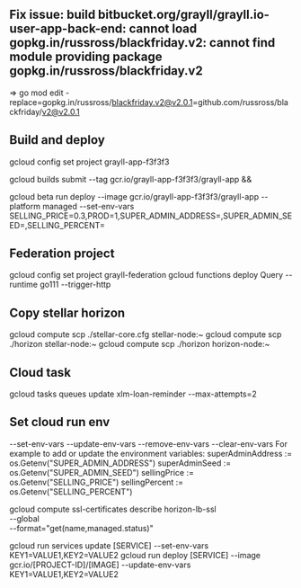 ## Fix issue: build bitbucket.org/grayll/grayll.io-user-app-back-end: cannot load gopkg.in/russross/blackfriday.v2: cannot find module providing package gopkg.in/russross/blackfriday.v2

=> go mod edit -replace=gopkg.in/russross/blackfriday.v2@v2.0.1=github.com/russross/blackfriday/v2@v2.0.1

## Build and deploy
gcloud config set project grayll-app-f3f3f3

gcloud builds submit --tag gcr.io/grayll-app-f3f3f3/grayll-app &&

gcloud beta run deploy --image gcr.io/grayll-app-f3f3f3/grayll-app --platform managed --set-env-vars SELLING_PRICE=0.3,PROD=1,SUPER_ADMIN_ADDRESS=,SUPER_ADMIN_SEED=,SELLING_PERCENT=

## Federation project
gcloud config set project grayll-federation
gcloud functions deploy Query --runtime go111 --trigger-http

## Copy stellar horizon
gcloud compute scp ./stellar-core.cfg stellar-node:~
gcloud compute scp ./horizon stellar-node:~
gcloud compute scp ./horizon horizon-node:~
## Cloud task
gcloud tasks queues update xlm-loan-reminder --max-attempts=2

## Set cloud run env
--set-env-vars
--update-env-vars
--remove-env-vars
--clear-env-vars
For example to add or update the environment variables:
superAdminAddress := os.Getenv("SUPER_ADMIN_ADDRESS")
	superAdminSeed := os.Getenv("SUPER_ADMIN_SEED")
	sellingPrice := os.Getenv("SELLING_PRICE")
	sellingPercent := os.Getenv("SELLING_PERCENT")

gcloud compute ssl-certificates describe horizon-lb-ssl \
    --global \
    --format="get(name,managed.status)"

gcloud run services update [SERVICE] --set-env-vars KEY1=VALUE1,KEY2=VALUE2
gcloud run deploy [SERVICE] --image gcr.io/[PROJECT-ID]/[IMAGE] --update-env-vars KEY1=VALUE1,KEY2=VALUE2